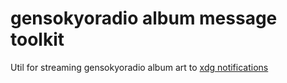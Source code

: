 gensokyoradio album message toolkit
===

Util for streaming gensokyoradio album art to [xdg notifications](https://specifications.freedesktop.org/notification-spec/notification-spec-latest.html)

